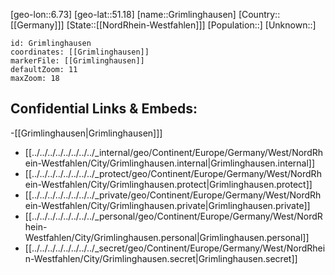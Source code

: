 ﻿---
location: [51.18,6.73]
mapzoom: [7,12] 
mapmarker: city 
type: City
tags:
- geo/City


SpocWebEntityId: 30579
isDeleted: false
confidential: public

---
[geo-lon::6.73]
[geo-lat::51.18]
[name::Grimlinghausen]
[Country::[[Germany]]]
[State::[[NordRhein-Westfahlen]]]
[Population::]
[Unknown::]


```leaflet
id: Grimlinghausen
coordinates: [[Grimlinghausen]]
markerFile: [[Grimlinghausen]]
defaultZoom: 11 
maxZoom: 18
```


## Confidential Links & Embeds: 
-[[Grimlinghausen|Grimlinghausen]]] 
- [[../../../../../../../../_internal/geo/Continent/Europe/Germany/West/NordRhein-Westfahlen/City/Grimlinghausen.internal|Grimlinghausen.internal]] 
- [[../../../../../../../../_protect/geo/Continent/Europe/Germany/West/NordRhein-Westfahlen/City/Grimlinghausen.protect|Grimlinghausen.protect]] 
- [[../../../../../../../../_private/geo/Continent/Europe/Germany/West/NordRhein-Westfahlen/City/Grimlinghausen.private|Grimlinghausen.private]] 
- [[../../../../../../../../_personal/geo/Continent/Europe/Germany/West/NordRhein-Westfahlen/City/Grimlinghausen.personal|Grimlinghausen.personal]] 
- [[../../../../../../../../_secret/geo/Continent/Europe/Germany/West/NordRhein-Westfahlen/City/Grimlinghausen.secret|Grimlinghausen.secret]] 
